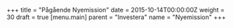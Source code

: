 +++
title = "Pågående Nyemission"
date = 2015-10-14T00:00:00Z
weight = 30
draft = true
[menu.main]
parent = "Investera"
name = "Nyemission"
+++
